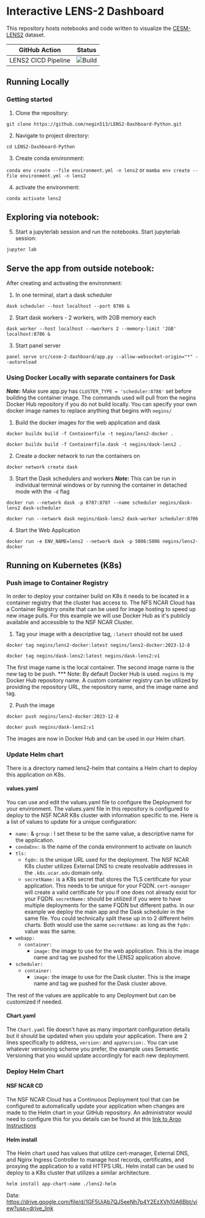 # Interactive LENS-2 Dashboard

This repository hosts notebooks and code written to visualize the [CESM-LENS2](https://www.cesm.ucar.edu/community-projects/lens2) dataset.

| GitHub Action | Status |
| --- | --- |
| LENS2 CICD Pipeline |  ![Build](https://github.com/NicholasCote/LENS2-Dashboard-Python/actions/workflows/cicd-workflow.yaml/badge.svg) |

## Running Locally

### Getting started

1. Clone the repository:

`git clone https://github.com/negin513/LENS2-Dashboard-Python.git`

2. Navigate to project directory:

`cd LENS2-Dashboard-Python`

3. Create conda environment:

`conda env create --file environment.yml -n lens2`
or 
`mamba env create --file environment.yml -n lens2`

4. activate the environment:

`conda activate lens2`


## Exploring via notebook: 

5. Start a jupyterlab session and run the notebooks. Start jupyterlab session:

`jupyter lab`

## Serve the app from outside notebook:

After creating and activating the environment:

1. In one terminal, start a dask scheduler

`dask scheduler --host localhost --port 8786 &`

2. Start dask workers - 2 workers, with 2GB memory each

`dask worker --host localhost --nworkers 2 --memory-limit '2GB' localhost:8786 &`

3. Start panel server

`panel serve src/cesm-2-dashboard/app.py --allow-websocket-origin="*" --autoreload`

### Using Docker Locally with separate containers for Dask
***Note:*** Make sure app.py has `CLUSTER_TYPE = 'scheduler:8786'` set before building the container image. 
The commands used will pull from the negins Docker Hub repository if you do not build locally.
You can specify your own docker image names to replace anything that begins with `negins/`

1. Build the docker images for the web application and dask

`docker buildx build -f Containerfile -t negins/lens2-docker .`

`docker buildx build -f Containerfile.dask -t negins/dask-lens2 .`

2. Create a docker network to run the containers on

`docker network create dask`

3. Start the Dask schedulers and workers
***Note:*** This can be run in individual terminal windows or by running the container in detached mode with the `-d` flag

`docker run --network dask -p 8787:8787 --name scheduler negins/dask-lens2 dask-scheduler`

`docker run --network dask negins/dask-lens2 dask-worker scheduler:8786`

4. Start the Web Application

`docker run -e ENV_NAME=lens2 --network dask -p 5006:5006 negins/lens2-docker`

## Running on Kubernetes (K8s)
### Push image to Container Registry

In order to deploy your container build on K8s it needs to be located in a container registry that the cluster has access to. The NFS NCAR Cloud has a Container Registry onsite that can be used for image hosting to speed up new image pulls. For this example we will use Docker Hub as it's publicly available and accessible to the NSF NCAR Cluster.

1. Tag your image with a descriptive tag, `:latest` should not be used

`docker tag negins/lens2-docker:latest negins/lens2-docker:2023-12-8`

`docker tag negins/dask-lens2:latest negins/dask-lens2:v1`

The first image name is the local container. The second image name is the new tag to be push. 
*** Note: By default Docker Hub is used. `negins` is my Docker Hub repository name. A custom container registry can be utilized by providing the repository URL, the repository name, and the image name and tag.

2. Push the image

`docker push negins/lens2-docker:2023-12-8`

`docker push negins/dask-lens2:v1`

The images are now in Docker Hub and can be used in our Helm chart. 

### Update Helm chart
There is a directory named lens2-helm that contains a Helm chart to deploy this application on K8s. 

#### values.yaml
You can use and edit the values.yaml file to configure the Deployment for your environment. The 
values.yaml file in this repository is configured to deploy to the NSF NCAR K8s cluster with information specific to me. Here is a list of values to update for a unique configuration:

  * `name:` & `group` : I set these to be the same value, a descriptive name for the application. 
  * `condaEnv:` is the name of the conda environment to activate on launch
  * `tls:`
    - `fqdn:` is the unique URL used for the deployment. The NSF NCAR K8s cluster utilizes External DNS to create resolvable addresses in the `.k8s.ucar.edu` domain only.
    - `secretName:` is a K8s secret that stores the TLS certificate for your application. This needs to be unique for your FQDN. `cert-manager` will create a valid certificate for you if one does not already exist for your FQDN. `secretName:` should be utilized if you were to have multiple deployments for the same FQDN but different paths. In our example we deploy the main app and the Dask scheduler in the same file. You could technically split these up in to 2 different helm charts. Both would use the same `secretName:` as long as the `fqdn:` value was the same.
  * `webapp:`
    - `container:`
      - `image:` the image to use for the web application. This is the image name and tag we pushed for the LENS2 application above.
  * `scheduler:`
    - `container:`
      - `image:` the image to use for the Dask cluster. This is the image name and tag we pushed for the Dask cluster above.

The rest of the values are applicable to any Deployment but can be customized if needed.

#### Chart.yaml

The `Chart.yaml` file doesn't have as many important configuration details but it should be updated when you update your application. There are 2 lines specifically to address, `version:` and `appVersion:`. You can use whatever versioning scheme you prefer, the example uses Semantic Versioning that you would update accordingly for each new deployment.

### Deploy Helm Chart
#### NSF NCAR CD

The NSF NCAR Cloud has a Continuous Deployment tool that can be configured to automatically update your application when changes are made to the Helm chart in your GitHub repository. An administrator would need to configure this for you details can be found at this [link to Argo Instructions](https://ncar.github.io/cisl-cloud/how-to/K8s/argocd/argo-user.html)

#### Helm install

The Helm chart used has values that utilize cert-manager, External DNS, and Nginx Ingress Controller to manage host records, certificates, and proxying the application to a valid HTTPS URL. Helm install can be used to deploy to a K8s cluster that utilizes a similar architecture. 

`helm install app-chart-name ./lens2-helm`

Data: https://drive.google.com/file/d/1GF5UiAb7QJ5eeNh7p4Y2EzXVh10A6Bbt/view?usp=drive_link


